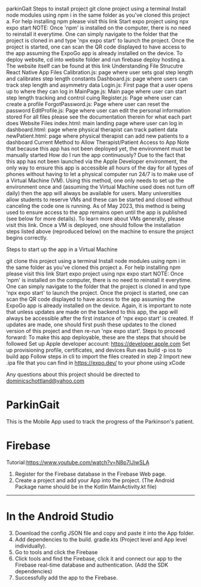 parkinGait
Steps to install project
git clone project using a terminal
Install node modules using npm i in the same folder as you've cloned this project
a. For help installing npm please visit this link
Start expo project using npx expo start
NOTE: Once 'npm' is installed on the computer, there is no need to reinstall it everytime. One can simply navigate to the folder that the project is cloned in and type 'npx expo start' to launch the project.
Once the project is started, one can scan the QR code displayed to have access to the app assuming the ExpoGo app is already installed on the device.
To deploy website, cd into website folder and run firebase deploy hosting
a. The website itself can be found at this link
Understanding File Strucutre
React Native App Files
Calibration.js: page where user sets goal step length and calibrates step length constants
Dashboard.js: page where users can track step length and asymmetry data
Login.js: First page that a user opens up to where they can log in
MainPage.js: Main page where user can start step length tracking and control cuing
Register.js: Page where user can create a profile
ForgotPassword.js: Page where user can reset the password
EditProfile.js: Page where user can edit the personal information stored
For all files please see the documentation therein for what each part does
Website Files
index.html: main landing page where user can log in
dashboard.html: page where physical therapist can track patient data
newPatient.html: page where physical therapist can add new patients to a dashboard
Current Method to Allow Therapist/Patient Access to App
Note that because this app has not been deployed yet, the environment must be manually started
How do I run the app continuously?
Due to the fact that this app has not been launched via the Apple Developer environment, the only way to ensure this app is accessible all hours of the day for all types of phones without having to let a physical computer run 24/7 is to make use of a Virtual Machine (VM). Using this method, one only needs to set up the environment once and (assuming the Virtual Machine used does not turn off daily) then the app will always be available for users.
Many universities allow students to reserve VMs and these can be started and closed without canceling the code one is running. As of May 2023, this method is being used to ensure access to the app remains open until the app is published (see below for more details). To learn more about VMs generally, please visit this link.
Once a VM is deployed, one should follow the installation steps listed above (reproduced below) on the machine to ensure the project begins correctly.

Steps to start up the app in a Virtual Machine

git clone this project using a terminal
Install node modules using npm i in the same folder as you've cloned this project
a. For help installing npm please visit this link
Start expo project using npx expo start
NOTE: Once 'npm' is installed on the computer, there is no need to reinstall it everytime. One can simply navigate to the folder that the project is cloned in and type 'npx expo start' to launch the project.
Once the project is started, one can scan the QR code displayed to have access to the app assuming the ExpoGo app is already installed on the device.
Again, it is important to note that unless updates are made on the backend to this app, the app will always be accessible after the first instance of 'npx expo start' is created. If updates are made, one should first push these updates to the cloned version of this project and then re-run 'npx expo start'.
Steps to proceed forward:
To make this app deployable, these are the steps that should be followed
Set up Apple developer account: https://developer.apple.com
Set up provisioning profile, certificates, and devices
Run eas build -p ios to build app
Follow steps in cli to import the files created in step 2
Import new .ipa file that you can find in https://expo.dev/ to your phone using xCode

Any questions about this project should be directed to dominicschottland@yahoo.com

# ParkinGait
This is the Mobile App used to track the progress of the Parkinson's patient.

# Firebase
Tutorial:https://www.youtube.com/watch?v=N8p7IJiwSLA
1. Register for the Firebase database in the Firebase Web page.
2. Create a project and add your App into the project. (The Android Package name should be in the Kotlin MainActivity.kt file)
-------------------------------------------------------------------------------------------------------------------------------
# In the Android Studio
3. Download the config JSON file and copy and paste it into the App folder.
4. Add dependencies to the build. gradle.kts (Project level and App level individually).
5. Go to tools and click the Firebase
6. Click tools and find the Firebase, click it and connect our app to the Firebase real-time database and authentication. (Add the SDK dependencies)
7. Successfully add the app to the Firebase.
